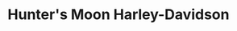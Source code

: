 ---
title: "Hunter's Moon Harley-Davidson"
url: /lafayette/hunters-moon-harley-davidson/
shop: Motorrad
---